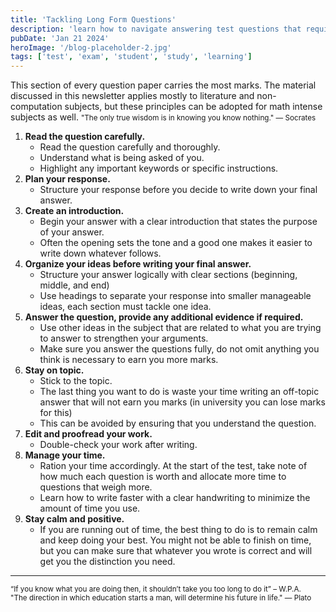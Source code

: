 ```yaml
---
title: 'Tackling Long Form Questions'
description: 'learn how to navigate answering test questions that require lengthy answers.'
pubDate: 'Jan 21 2024'
heroImage: '/blog-placeholder-2.jpg'
tags: ['test', 'exam', 'student', 'study', 'learning']
---
```


This section of every question paper carries the most marks. The material discussed in this newsletter
applies mostly to literature and non-computation subjects, but these principles can be adopted for math
intense subjects as well.
<small>"The only true wisdom is in knowing you know nothing." — Socrates</small> <br/>
1. __Read the question carefully.__
    + Read the question carefully and thoroughly.
    + Understand what is being asked of you.
    + Highlight any important keywords or specific instructions.
2. __Plan your response.__
    <ul><li> Structure your response before you decide to write down your final answer.</li></ul>
3. __Create an introduction.__
    + Begin your answer with a clear introduction that states the purpose of your answer.
    + Often the opening sets the tone and a good one makes it easier to write down whatever
    follows.
4. __Organize your ideas before writing your final answer.__
    + Structure your answer logically with clear sections (beginning, middle, and end)
    + Use headings to separate your response into smaller manageable ideas, each section
    must tackle one idea.
5. __Answer the question, provide any additional evidence if required.__
    + Use other ideas in the subject that are related to what you are trying to answer to
    strengthen your arguments.
    + Make sure you answer the questions fully, do not omit anything you think is necessary to
    earn you more marks.
6. __Stay on topic.__
    + Stick to the topic.
    + The last thing you want to do is waste your time writing an off-topic answer that will not
    earn you marks (in university you can lose marks for this)
    + This can be avoided by ensuring that you understand the question.
7. __Edit and proofread your work.__
    + Double-check your work after writing.
8. __Manage your time.__
    + Ration your time accordingly. At the start of the test, take note of how much each
    question is worth and allocate more time to questions that weigh more.
    + Learn how to write faster with a clear handwriting to minimize the amount of time you
use.
9. __Stay calm and positive.__
    + If you are running out of time, the best thing to do is to remain calm and keep doing
    your best. You might not be able to finish on time, but you can make sure that whatever
    you wrote is correct and will get you the distinction you need.

<hr/>

<small>“If you know what you are doing then, it shouldn’t take you too long to do it” – W.P.A.</small> <br/>
<small>"The direction in which education starts a man, will determine his future in
life." — Plato </small>